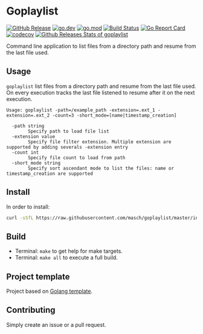 # Goplaylist 

[![GitHub Release](https://img.shields.io/github/v/release/masch/goplaylist)](https://github.com/masch/goplaylist/releases)
[![go.dev](https://img.shields.io/badge/go.dev-reference-blue.svg)](https://pkg.go.dev/github.com/masch/goplaylist)
[![go.mod](https://img.shields.io/github/go-mod/go-version/masch/goplaylist)](go.mod)
[![Build Status](https://img.shields.io/github/workflow/status/masch/goplaylist/build)](https://github.com/masch/goplaylist/actions?query=workflow%3Abuild+branch%3Amaster)
[![Go Report Card](https://goreportcard.com/badge/github.com/masch/goplaylist)](https://goreportcard.com/report/github.com/masch/goplaylist)
[![codecov](https://codecov.io/gh/masch/goplaylist/branch/master/graph/badge.svg)](https://codecov.io/gh/masch/goplaylist)
[![Github Releases Stats of goplaylist](https://img.shields.io/github/downloads/masch/goplaylist/total.svg?logo=github)](https://somsubhra.com/github-release-stats/?username=masch&repository=goplaylist)

Command line application to list files from a directory path and resume from the last file used.

## Usage

`goplaylist` list files from a directory path and resume from the last file used. On every execution tracks the last file listened to resume after it on the next execution.

```
Usage: goplaylist -path=/example_path -extension=.ext_1 -extension=.ext_2 -count=3 -short_mode=[name|timestamp_creation]

  -path string
        Specify path to load file list
  -extension value
        Specify file filter extension. Multiple extension are supported by adding severals -extension entry
  -count int
        Specify file count to load from path
  -short_mode string
        Specify sort ascendant mode to list the files: name or timestamp_creation are supported
```

## Install

In order to install:

```bash
curl -sSfL https://raw.githubusercontent.com/masch/goplaylist/master/install.sh | sh -s --
```

## Build

- Terminal: `make` to get help for make targets.
- Terminal: `make all` to execute a full build.

## Project template 

Project based on [Golang template](https://github.com/golang-templates/seed).

## Contributing

Simply create an issue or a pull request.
